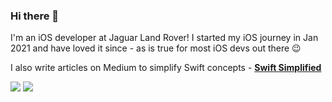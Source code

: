 ### Hi there 👋
I'm an iOS developer at Jaguar Land Rover! I started my iOS journey in Jan 2021 and have loved it since - as is true for most iOS devs out there 😉

I also write articles on Medium to simplify Swift concepts - [**Swift Simplified**](https://swiftsimplified.medium.com)

<p>
<a href=”https://www.linkedin.com/in/harshvardhanarora/"><img src="https://img.shields.io/badge/-LinkedIn-0e76a8?style=plastic&logo=linkedIn" /></a>
<a href=”https://twitter.com/harshv_arora"><img src="https://img.shields.io/badge/-Twitter-1DA1F2?style=plastic&logo=Twitter" /></a>
